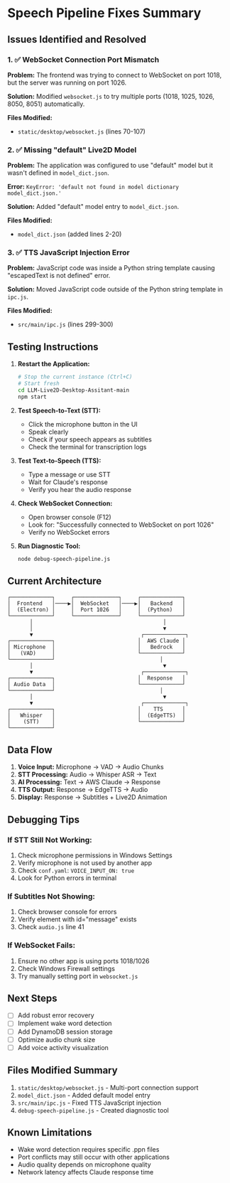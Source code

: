 # Speech Pipeline Fixes Summary

## Issues Identified and Resolved

### 1. ✅ WebSocket Connection Port Mismatch
**Problem:** The frontend was trying to connect to WebSocket on port 1018, but the server was running on port 1026.

**Solution:** Modified `websocket.js` to try multiple ports (1018, 1025, 1026, 8050, 8051) automatically.

**Files Modified:**
- `static/desktop/websocket.js` (lines 70-107)

### 2. ✅ Missing "default" Live2D Model
**Problem:** The application was configured to use "default" model but it wasn't defined in `model_dict.json`.

**Error:** `KeyError: 'default not found in model dictionary model_dict.json.'`

**Solution:** Added "default" model entry to `model_dict.json`.

**Files Modified:**
- `model_dict.json` (added lines 2-20)

### 3. ✅ TTS JavaScript Injection Error
**Problem:** JavaScript code was inside a Python string template causing "escapedText is not defined" error.

**Solution:** Moved JavaScript code outside of the Python string template in `ipc.js`.

**Files Modified:**
- `src/main/ipc.js` (lines 299-300)

## Testing Instructions

1. **Restart the Application:**
   ```bash
   # Stop the current instance (Ctrl+C)
   # Start fresh
   cd LLM-Live2D-Desktop-Assitant-main
   npm start
   ```

2. **Test Speech-to-Text (STT):**
   - Click the microphone button in the UI
   - Speak clearly
   - Check if your speech appears as subtitles
   - Check the terminal for transcription logs

3. **Test Text-to-Speech (TTS):**
   - Type a message or use STT
   - Wait for Claude's response
   - Verify you hear the audio response

4. **Check WebSocket Connection:**
   - Open browser console (F12)
   - Look for: "Successfully connected to WebSocket on port 1026"
   - Verify no WebSocket errors

5. **Run Diagnostic Tool:**
   ```bash
   node debug-speech-pipeline.js
   ```

## Current Architecture

```
┌─────────────┐     ┌──────────────┐     ┌─────────────┐
│  Frontend   │────▶│  WebSocket   │────▶│   Backend   │
│  (Electron) │     │  Port 1026   │     │  (Python)   │
└─────────────┘     └──────────────┘     └─────────────┘
       │                                         │
       │                                         ▼
       ▼                                  ┌─────────────┐
┌─────────────┐                          │  AWS Claude │
│ Microphone  │                          │   Bedrock   │
│   (VAD)     │                          └─────────────┘
└─────────────┘                                 │
       │                                         ▼
       ▼                                  ┌─────────────┐
┌─────────────┐                          │  Response   │
│ Audio Data  │                          └─────────────┘
└─────────────┘                                 │
       │                                         ▼
       ▼                                  ┌─────────────┐
┌─────────────┐                          │    TTS      │
│   Whisper   │                          │  (EdgeTTS)  │
│    (STT)    │                          └─────────────┘
└─────────────┘

```

## Data Flow

1. **Voice Input:** Microphone → VAD → Audio Chunks
2. **STT Processing:** Audio → Whisper ASR → Text
3. **AI Processing:** Text → AWS Claude → Response
4. **TTS Output:** Response → EdgeTTS → Audio
5. **Display:** Response → Subtitles + Live2D Animation

## Debugging Tips

### If STT Still Not Working:
1. Check microphone permissions in Windows Settings
2. Verify microphone is not used by another app
3. Check `conf.yaml`: `VOICE_INPUT_ON: true`
4. Look for Python errors in terminal

### If Subtitles Not Showing:
1. Check browser console for errors
2. Verify element with id="message" exists
3. Check `audio.js` line 41

### If WebSocket Fails:
1. Ensure no other app is using ports 1018/1026
2. Check Windows Firewall settings
3. Try manually setting port in `websocket.js`

## Next Steps

- [ ] Add robust error recovery
- [ ] Implement wake word detection
- [ ] Add DynamoDB session storage
- [ ] Optimize audio chunk size
- [ ] Add voice activity visualization

## Files Modified Summary

1. `static/desktop/websocket.js` - Multi-port connection support
2. `model_dict.json` - Added default model entry
3. `src/main/ipc.js` - Fixed TTS JavaScript injection
4. `debug-speech-pipeline.js` - Created diagnostic tool

## Known Limitations

- Wake word detection requires specific .ppn files
- Port conflicts may still occur with other applications
- Audio quality depends on microphone quality
- Network latency affects Claude response time